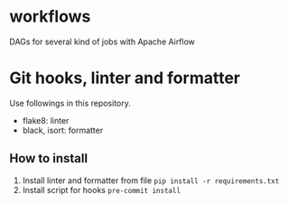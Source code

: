 # workflows

DAGs for several kind of jobs with Apache Airflow

# Git hooks, linter and formatter

Use followings in this repository.

- flake8: linter
- black, isort: formatter

## How to install

1. Install linter and formatter from file
`pip install -r requirements.txt`
2. Install script for hooks
`pre-commit install`